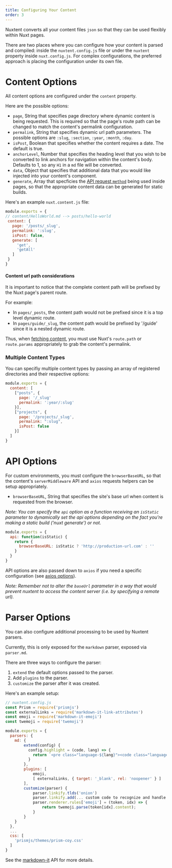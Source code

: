 ```yaml
---
title: Configuring Your Content
order: 3
---
```


Nuxtent converts all your content files `json` so that they can be used flexibly within Nuxt pages.

There are two places where you can configure how your content is parsed and compiled: inside the `nuxtent.config.js` file or under the `nuxtent` property inside `nuxt.config.js`. For complex configurations, the preferred approach is placing the configuration under its own file.

# Content Options

All content options are configured under the `content` property.

Here are the possible options:

- `page`, String that specifies page directory where dynamic content is being requested. This is required so that the page's route path can be changed to match the content's permalink configuration.
- `permalink`, String that specifies dynamic url path parameters. The possible options are `:slug`, `:section`, `:year`, `:month`, `:day`.
- `isPost`, Boolean that specifies whether the content requires a date. The default is true.
- `anchorLevel`, Number that specifies the heading level that you wish to be converted to link anchors for navigation within the content's body. Defaults to 1, so any `H1` in a `md` file will be converted.
- `data`, Object that specifies that additional data that you would like injected into your content's component.
- `generate`, Array that specficies the [API request `method`](/guide/usage#fetching-content) being used inside pages, so that the appropriate content data can be generated for static builds.

Here's an example `nuxt.content.js` file:

```js
module.exports = {
// content/HelloWorld.md --> posts/hello-world
 content: {
   page: '/posts/_slug',
   permalink: ':slug',
   isPost: false,
   generate: [
     'get',
     'getAll'
   ]
 }
}
```

#### Content url path considerations

It is important to notice that the complete content path will be prefixed by the Nuxt page's parent route.

For example:
* In `pages/_posts`, the content path would not be prefixed since it is a top level dynamic route.
* In `pages/guide/_slug`, the content path would be prefixed by '/guide' since it is a nested dynamic route.

Thus, when [fetching content](/guide/usage#fetching-content), you must use Nuxt's `route.path` or `route.params` appropriately to grab the content's permalink.


### Multiple Content Types

You can specifiy multiple content types by passing an array of registered directories and their respective options:

```js
module.exports = {
  content: [
    ["posts", {
      page: '/_slug'
      permalink: ':year/:slug'
    }],
    ["projects", {
      page: '/projects/_slug',
      permalink: ":slug",
      isPost: false
    }]
  ]
}

```

# API Options

For custom environments, you must configure the `browserBaseURL`, so that the content's `serverMiddleware` API and `axios` requests helpers can be setup appropriately.

- `browserBaseURL`, String that specifies the site's base url when content is requested from the browser.

*Note: You can specify the `api` option as a function receiving an `isStatic` parameter to dynamically set the api options depending on the fact you're making a static build ('nuxt generate') or not.*

```js
module.exports = {
  api: function(isStatic) {
    return {
      browserBaseURL: isStatic ? 'http://production-url.com' : ''
    }
  }
}

```

API options are also passed down to `axios` if you need a specific configuration (see [axios options](https://github.com/nuxt-community/axios-module#options)).

*Note: Remember not to alter the `baseUrl` parameter in a way that would prevent nuxtent to access the content server (i.e. by specifying a remote url).*

# Parser Options

You can also configure additional processing to be used by Nuxtent parsers.

Currently, this is only exposed for the `markdown` parser, exposed via `parser.md`.  

There are three ways to configure the parser:

1) `extend` the default options passed to the parser.
2) Add `plugins` to the parser.
3) `customize` the parser after it was created.

Here's an example setup:

```js
// nuxtent.config.js
const Prism = require('prismjs')
const externalLinks = require('markdown-it-link-attributes')
const emoji = require('markdown-it-emoji')
const twemoji = require('twemoji')

module.exports = {
  parsers: {
    md: {
        extend(config) {
          config.highlight = (code, lang) => {
            return `<pre class="language-${lang}"><code class="language-${lang}">${Prism.highlight(code, Prism.languages[lang] || Prism.languages.markup)}</code></pre>`
          }
        },
        plugins: [
            emoji,
            [ externalLinks, { target: '_blank', rel: 'noopener' } ]
        ],
        customize(parser) {
            parser.linkify.tlds('onion')
            parser.linkify.add(... custom code to recognize and handle twitter handles ...)
            parser.renderer.rules['emoji'] = (token, idx) => {
                return twemoji.parse(token[idx].content);
            }
        }
    }
  },
  ...
  css: [
    'prismjs/themes/prism-coy.css'
  ]
}
```

See the [markdown-it](https://github.com/markdown-it/markdown-it) API for more details.
